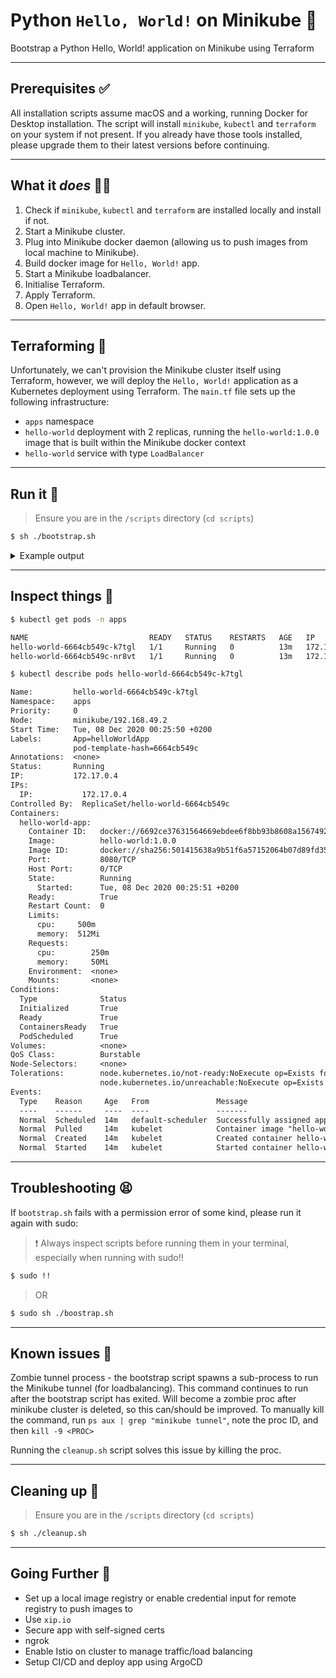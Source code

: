 # Python `Hello, World!` on Minikube 🐍

Bootstrap a Python Hello, World! application on Minikube using Terraform

---

## Prerequisites ✅

All installation scripts assume macOS and a working, running Docker for Desktop installation. The script will install `minikube`, `kubectl` and `terraform` on your system if not present. If you already have those tools installed, please upgrade them to their latest versions before continuing.

---

## What it _does_ 🤷‍♂️

1. Check if `minikube`, `kubectl` and `terraform` are installed locally and install if not.
2. Start a Minikube cluster.
3. Plug into Minikube docker daemon (allowing us to push images from local machine to Minikube).
4. Build docker image for `Hello, World!` app.
5. Start a Minikube loadbalancer.
6. Initialise Terraform.
7. Apply Terraform.
8. Open `Hello, World!` app in default browser.

---

## Terraforming 🌋

Unfortunately, we can't provision the Minikube cluster itself using Terraform, however, we will deploy the `Hello, World!` application as a Kubernetes deployment using Terraform. The `main.tf` file sets up the following infrastructure:

- `apps` namespace
- `hello-world` deployment with 2 replicas, running the `hello-world:1.0.0` image that is built within the Minikube docker context
- `hello-world` service with type `LoadBalancer`

---

## Run it 🚀

> Ensure you are in the `/scripts` directory (`cd scripts`)

```sh
$ sh ./bootstrap.sh
```

<details>
<summary>Example output</summary>
<pre>
➜  scripts git:(master) ✗ sh ./bootstrap.sh
Attempting to install minikube and assorted tools to /usr/local/bin
kubetcl is already installed
minikube is already installed
Attempting to install Terraform to /usr/local/bin
Terraform is already installed
Starting minikube...
😄  minikube v1.15.1 on Darwin 10.15.7
✨  Automatically selected the docker driver. Other choices: hyperkit, virtualbox
👍  Starting control plane node minikube in cluster minikube
🔥  Creating docker container (CPUs=2, Memory=1987MB) ...
❗  This container is having trouble accessing https://k8s.gcr.io
💡  To pull new external images, you may need to configure a proxy: https://minikube.sigs.k8s.io/docs/reference/networking/proxy/
🐳  Preparing Kubernetes v1.19.4 on Docker 19.03.13 ...
🔎  Verifying Kubernetes components...
🌟  Enabled addons: storage-provisioner, default-storageclass
🏄  Done! kubectl is now configured to use "minikube" cluster and "default" namespace by default
🙄  No changes required for the "minikube" context
💗  Current context is "minikube"
Building Docker image...
Sending build context to Docker daemon  5.632kB
Step 1/7 : FROM python:3.6
3.6: Pulling from library/python
756975cb9c7e: Pull complete
d77915b4e630: Pull complete
5f37a0a41b6b: Pull complete
96b2c1e36db5: Pull complete
c495e8de12d2: Pull complete
a79e1025c0fe: Pull complete
f1f619b13c7c: Pull complete
1f74591d7ee0: Pull complete
5ce9e9a2fdaa: Pull complete
Digest: sha256:eea8761e62da5990ce1fae2d278de877415b15ab5c9f54e0efdd012ff478ed93
Status: Downloaded newer image for python:3.6
 ---> bda27a013ab2
Step 2/7 : LABEL maintainer="kylemclaren@protonmail.com"
 ---> Running in 9a0f24971e4b
Removing intermediate container 9a0f24971e4b
 ---> 1f045bdfe198
Step 3/7 : COPY . /app
 ---> ee068222e09a
Step 4/7 : WORKDIR /app
 ---> Running in 08c09c1e8eaa
Removing intermediate container 08c09c1e8eaa
 ---> 92724a274a79
Step 5/7 : RUN pip install -r requirements.txt
 ---> Running in 3eb53b4575a5
Collecting flask
  Downloading Flask-1.1.2-py2.py3-none-any.whl (94 kB)
Collecting click>=5.1
  Downloading click-7.1.2-py2.py3-none-any.whl (82 kB)
Collecting itsdangerous>=0.24
  Downloading itsdangerous-1.1.0-py2.py3-none-any.whl (16 kB)
Collecting Jinja2>=2.10.1
  Downloading Jinja2-2.11.2-py2.py3-none-any.whl (125 kB)
Collecting MarkupSafe>=0.23
  Downloading MarkupSafe-1.1.1-cp36-cp36m-manylinux1_x86_64.whl (27 kB)
Collecting Werkzeug>=0.15
  Downloading Werkzeug-1.0.1-py2.py3-none-any.whl (298 kB)
Installing collected packages: MarkupSafe, Werkzeug, Jinja2, itsdangerous, click, flask
Successfully installed Jinja2-2.11.2 MarkupSafe-1.1.1 Werkzeug-1.0.1 click-7.1.2 flask-1.1.2 itsdangerous-1.1.0
Removing intermediate container 3eb53b4575a5
 ---> af4a58845f46
Step 6/7 : ENTRYPOINT ["python"]
 ---> Running in 9e8f98ce35b6
Removing intermediate container 9e8f98ce35b6
 ---> d293ff78db37
Step 7/7 : CMD ["app.py"]
 ---> Running in e5e68afd9b87
Removing intermediate container e5e68afd9b87
 ---> 782825373293
Successfully built 782825373293
Successfully tagged hello-world:1.0.0
Starting minikube loadbalancer...
Loadbalancer started...

Initializing the backend...

Initializing provider plugins...

- Reusing previous version of hashicorp/kubernetes from the dependency lock file
- Installing hashicorp/kubernetes v1.13.3...
- Installed hashicorp/kubernetes v1.13.3 (signed by HashiCorp)

Terraform has been successfully initialized!

You may now begin working with Terraform. Try running "terraform plan" to see
any changes that are required for your infrastructure. All Terraform commands
should now work.

If you ever set or change modules or backend configuration for Terraform,
rerun this command to reinitialize your working directory. If you forget, other
commands will detect it and remind you to do so if necessary.
Terraform apply...
kubernetes_namespace.k8s-apps-namespace: Refreshing state... [id=apps]
kubernetes_deployment.hello-world: Refreshing state... [id=apps/hello-world]
kubernetes_service.hello-world: Refreshing state... [id=apps/hello-world]
kubernetes_namespace.k8s-apps-namespace: Creating...
kubernetes_namespace.k8s-apps-namespace: Creation complete after 0s [id=apps]
kubernetes_deployment.hello-world: Creating...
kubernetes_deployment.hello-world: Creation complete after 4s [id=apps/hello-world]
kubernetes_service.hello-world: Creating...
kubernetes_service.hello-world: Creation complete after 1s [id=apps/hello-world]

Apply complete! Resources: 3 added, 0 changed, 0 destroyed.

Outputs:

lb_ip = "127.0.0.1"
Opening 'Hello, World!' in default browser...

</pre>
</details>

---

## Inspect things 🔎

```sh
$ kubectl get pods -n apps
```

```txt
NAME                           READY   STATUS    RESTARTS   AGE   IP           NODE       NOMINATED NODE   READINESS GATES
hello-world-6664cb549c-k7tgl   1/1     Running   0          13m   172.17.0.4   minikube   <none>           <none>
hello-world-6664cb549c-nr8vt   1/1     Running   0          13m   172.17.0.3   minikube   <none>           <none>

```

```sh
$ kubectl describe pods hello-world-6664cb549c-k7tgl
```

```txt
Name:         hello-world-6664cb549c-k7tgl
Namespace:    apps
Priority:     0
Node:         minikube/192.168.49.2
Start Time:   Tue, 08 Dec 2020 00:25:50 +0200
Labels:       App=helloWorldApp
              pod-template-hash=6664cb549c
Annotations:  <none>
Status:       Running
IP:           172.17.0.4
IPs:
  IP:           172.17.0.4
Controlled By:  ReplicaSet/hello-world-6664cb549c
Containers:
  hello-world-app:
    Container ID:   docker://6692ce37631564669ebdee6f8bb93b8608a156749223c9e755c2d90c7afc1f88
    Image:          hello-world:1.0.0
    Image ID:       docker://sha256:501415638a9b51f6a57152064b07d89fd35fb4213a4e676b9c0ee26b04614389
    Port:           8080/TCP
    Host Port:      0/TCP
    State:          Running
      Started:      Tue, 08 Dec 2020 00:25:51 +0200
    Ready:          True
    Restart Count:  0
    Limits:
      cpu:     500m
      memory:  512Mi
    Requests:
      cpu:        250m
      memory:     50Mi
    Environment:  <none>
    Mounts:       <none>
Conditions:
  Type              Status
  Initialized       True
  Ready             True
  ContainersReady   True
  PodScheduled      True
Volumes:            <none>
QoS Class:          Burstable
Node-Selectors:     <none>
Tolerations:        node.kubernetes.io/not-ready:NoExecute op=Exists for 300s
                    node.kubernetes.io/unreachable:NoExecute op=Exists for 300s
Events:
  Type    Reason     Age   From               Message
  ----    ------     ----  ----               -------
  Normal  Scheduled  14m   default-scheduler  Successfully assigned apps/hello-world-6664cb549c-k7tgl to minikube
  Normal  Pulled     14m   kubelet            Container image "hello-world:1.0.0" already present on machine
  Normal  Created    14m   kubelet            Created container hello-world-app
  Normal  Started    14m   kubelet            Started container hello-world-app

```

---

## Troubleshooting 😫

If `bootstrap.sh` fails with a permission error of some kind, please run it again with sudo:

> ❗️ Always inspect scripts before running them in your terminal, especially when running with sudo!!

```sh
$ sudo !!
```

> OR

```sh
$ sudo sh ./boostrap.sh
```

---

## Known issues 🐞

Zombie tunnel process - the bootstrap script spawns a sub-process to run the Minikube tunnel (for loadbalancing). This command continues to run after the bootstrap script has exited. Will become a zombie proc after minikube cluster is deleted, so this can/should be improved. To manually kill the command, run `ps aux | grep "minikube tunnel"`, note the proc ID, and then `kill -9 <PROC>`

Running the `cleanup.sh` script solves this issue by killing the proc.

---

## Cleaning up 🧹

> Ensure you are in the `/scripts` directory (`cd scripts`)

```sh
$ sh ./cleanup.sh
```

---

## Going Further 🦾

- Set up a local image registry or enable credential input for remote registry to push images to
- Use `xip.io`
- Secure app with self-signed certs
- ngrok
- Enable Istio on cluster to manage traffic/load balancing
- Setup CI/CD and deploy app using ArgoCD
